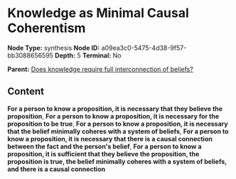 # Knowledge as Minimal Causal Coherentism

**Node Type:** synthesis
**Node ID:** a09ea3c0-5475-4d38-9f57-bb3088656595
**Depth:** 5
**Terminal:** No

**Parent:** [Does knowledge require full interconnection of beliefs?](does-knowledge-require-full-interconnection-of-beliefs-antithesis-5bcce2f0-ee90-4c1d-82ab-5e119d78499f.md)

## Content

**For a person to know a proposition, it is necessary that they believe the proposition**, **For a person to know a proposition, it is necessary for the proposition to be true**, **For a person to know a proposition, it is necessary that the belief minimally coheres with a system of beliefs**, **For a person to know a proposition, it is necessary that there is a causal connection between the fact and the person's belief**, **For a person to know a proposition, it is sufficient that they believe the proposition, the proposition is true, the belief minimally coheres with a system of beliefs, and there is a causal connection**
